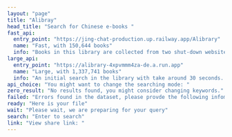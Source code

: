 ```yaml
---
layout: "page"
title: "Alibray"
head_title: "Search for Chinese e-books "
fast_api:
  entry_point: "https://jing-chat-production.up.railway.app/Alibrary"
  name: "Fast, with 150,644 books"
  info: "Books in this library are collected from two shut-down websites: ePubee and 我的小书屋. The searching is fast, we recommand it as default."
large_api:
  entry_point: "https://alibrary-4xpvmmm4za-de.a.run.app"
  name: "Large, with 1,337,741 books"
  info: "An initial search in the library with take around 30 seconds. But later searches enjoy high speed since the server is warmed up. Frequent usage of this library might cause the author, Jianyu MA, to pay a lot for the running server. For sustainable development of this service, please use it with caution."
api_choice: "You might want to change the searching mode: " 
zero_result: "No results found, you might consider changing keywords."
failed: "Errors found in the dataset, please provde the following infomation to https://github.com/JingMatrix/Alibrary/issues : "
ready: "Here is your file"
wait: "Please wait, we are preparing for your query"
search: "Enter to search"
link: "View share link: "
---
```


<script setup>
import Alibray from '../../components/Alibrary/search.vue'
</script>

<Alibray />
